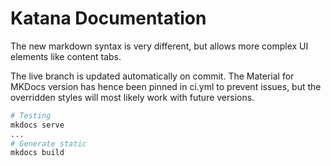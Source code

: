 # Katana Documentation

The new markdown syntax is very different, but allows more complex UI elements like content tabs.

The live branch is updated automatically on commit. The Material for MKDocs version has hence been pinned in ci.yml to prevent issues, but the overridden styles will most likely work with future versions.

```bash
# Testing
mkdocs serve
...
# Generate static
mkdocs build
```